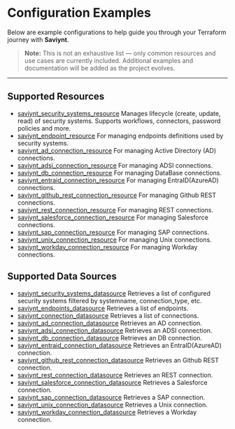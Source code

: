 # Configuration Examples

Below are example configurations to help guide you through your Terraform journey with **Saviynt**.

> **Note:** This is not an exhaustive list — only common resources and use cases are currently included. Additional examples and documentation will be added as the project evolves.

---

## Supported Resources

- [saviynt_security_systems_resource](./resources/saviynt_security_systems_resource) Manages lifecycle (create, update, read) of security systems. Supports workflows, connectors, password policies and more.
- [saviynt_endpoint_resource](./resources/saviynt_endpoint_resource) For managing endpoints definitions used by security systems.
- [saviynt_ad_connection_resource](./resources/saviynt_ad_connection_resource) For managing Active Directory (AD) connections.
- [saviynt_adsi_connection_resource](./resources/saviynt_adsi_connection_resource) For managing ADSI connections.
- [saviynt_db_connection_resource](./resources/saviynt_db_connection_resource) For managing DataBase connections.
- [saviynt_entraid_connection_resource](./resources/saviynt_entraid_connection_resource) For managing EntraID(AzureAD) connections.
- [saviynt_github_rest_connection_resource](./resources/saviynt_github_rest_connection_resource) For managing Github REST connections.
- [saviynt_rest_connection_resource](./resources/saviynt_rest_connection_resource) For managing REST connections.
- [saviynt_salesforce_connection_resource](./resources/saviynt_salesforce_connection_resource) For managing Salesforce connections.
- [saviynt_sap_connection_resource](./resources/saviynt_sap_connection_resource) For managing SAP connections.
- [saviynt_unix_connection_resource](./resources/saviynt_unix_connection_resource) For managing Unix connections.
- [saviynt_workday_connection_resource](./resources/saviynt_workday_connection_resource) For managing Workday connections.

## Supported Data Sources

- [saviynt_security_systems_datasource](./data-sources/saviynt_security_systems_datasource) Retrieves a list of configured security systems filtered by systemname, connection_type, etc.
- [saviynt_endpoints_datasource](./data-sources/saviynt_endpoints_datasource) Retrieves a list of endpoints.
- [saviynt_connection_datasource](./data-sources/saviynt_connections_datasource) Retrieves a list of connections.
- [saviynt_ad_connection_datasource](./data-sources/saviynt_ad_connection_datasource) Retrieves an AD connection.
- [saviynt_adsi_connection_datasource](./data-sources/saviynt_adsi_connection_datasource) Retrieves an ADSI connection.
- [saviynt_db_connection_datasource](./data-sources/saviynt_db_connection_datasource) Retrieves an DB connection.
- [saviynt_entraid_connection_datasource](./data-sources/saviynt_entraid_connection_datasource) Retrieves an EntraID(AzureAD) connection.
- [saviynt_github_rest_connection_datasource](./data-sources/saviynt_github_rest_connection_datasource) Retrieves an Github REST connection.
- [saviynt_rest_connection_datasource](./data-sources/saviynt_rest_connection_datasource) Retrieves an REST connection.
- [saviynt_salesforce_connection_datasource](./data-sources/saviynt_salesforce_connection_datasource) Retrieves a Salesforce connection.
- [saviynt_sap_connection_datasource](./data-sources/saviynt_sap_connection_datasource) Retrieves a SAP connection.
- [saviynt_unix_connection_datasource](./data-sources/saviynt_unix_connection_datasource) Retrieves a Unix connection.
- [saviynt_workday_connection_datasource](./data-sources/saviynt_workday_connection_datasource) Retrieves a Workday connection.

